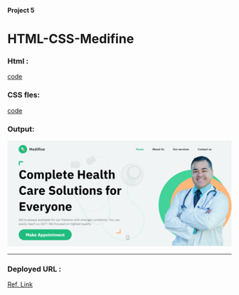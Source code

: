 **Project 5**
# HTML-CSS-Medifine

### Html :
[code](./index.html)

### CSS fles:
[code](./style.css)

### Output:
![Alter Text](./output.png)

---

### Deployed URL :
[Ref. Link](https://thunderous-chaja-b9dc74.netlify.app/)